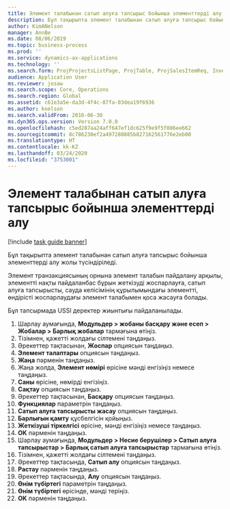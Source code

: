 ```yaml
---
title: Элемент талабынан сатып алуға тапсырыс бойынша элементтерді алу
description: Бұл тақырыпта элемент талабынан сатып алуға тапсырыс бойынша элементтерді алу жолы түсіндіріледі.
author: KimANelson
manager: AnnBe
ms.date: 08/06/2019
ms.topic: business-process
ms.prod: ''
ms.service: dynamics-ax-applications
ms.technology: ''
ms.search.form: ProjProjectsListPage, ProjTable, ProjSalesItemReq, InventItemIdLookupSimple, PurchCreateFromSalesOrder, VendAccountItemLookup, PurchTable, PurchEditLines
audience: Application User
ms.reviewer: josaw
ms.search.scope: Core, Operations
ms.search.region: Global
ms.assetid: c61e3a5e-da3d-4f4c-87fa-03dea19f6936
ms.author: knelson
ms.search.validFrom: 2016-06-30
ms.dyn365.ops.version: Version 7.0.0
ms.openlocfilehash: c5ed287aa24aff647ef1dc625f9e9f5f086ee662
ms.sourcegitcommit: 8c786230ef2a497280885b827162561776e2eb00
ms.translationtype: HT
ms.contentlocale: kk-KZ
ms.lasthandoff: 03/24/2020
ms.locfileid: "3753001"
---
```

# <a name="receive-items-on-purchase-order-from-item-requirement"></a>Элемент талабынан сатып алуға тапсырыс бойынша элементтерді алу

[!include [task guide banner](../../includes/task-guide-banner.md)]

Бұл тақырыпта элемент талабынан сатып алуға тапсырыс бойынша элементтерді алу жолы түсіндіріледі.

Элемент транзакциясының орнына элемент талабын пайдалану арқылы, элементті нақты пайдаланбас бұрын жеткізуді жоспарлауға, сатып алуға тапсырысты, сауда келісімінің құрылымындағы элементті, өндірісті жоспарлаудағы элемент талабымен қоса жасауға болады. 

Бұл тапсырмада USSI деректер жиынтығы пайдаланылады.

1. Шарлау аумағында, **Модульдер > жобаны басқару және есеп > Жобалар > Барлық жобалар** тармағына өтіңіз.
2. Тізімнен, қажетті жолдағы сілтемені таңдаңыз.
3. Әрекеттер тақтасынан, **Жоспар** опциясын таңдаңыз.
4. **Элемент талаптары** опциясын таңдаңыз.
5. **Жаңа** пәрменін таңдаңыз.
6. Жаңа жолда, **Элемент нөмірі** өрісіне мәнді енгізіңіз немесе таңдаңыз.
7. **Саны** өрісіне, нөмірді енгізіңіз.
8. **Сақтау** опциясын таңдаңыз.
9. Әрекеттер тақтасынан, **Басқару** опциясын таңдаңыз.
10. **Функциялар** параметрін таңдаңыз.
11. **Сатып алуға тапсырысты жасау** опциясын таңдаңыз.
12. **Барлығын қамту** құсбелгісін қойыңыз.
13. **Жеткізуші тіркелгісі** өрісіне, мәнді енгізіңіз немесе таңдаңыз.
14. **OK** пәрменін таңдаңыз.
15. Шарлау аумағында, **Модульдер > Несие берушілер > Сатып алуға тапсырыстар > Барлық сатып алуға тапсырыстар** тармағына өтіңіз.
16. Тізімнен, қажетті жолдағы сілтемені таңдаңыз.
17. Әрекеттер тақтасында, **Сатып алу** опциясын таңдаңыз.
18. **Растау** пәрменін таңдаңыз.
19. Әрекеттер тақтасында, **Алу** опциясын таңдаңыз.
20. **Өнім түбіртегі** параметрін таңдаңыз.
21. **Өнім түбіртегі** өрісінде, мәнді теріңіз.
22. **OK** пәрменін таңдаңыз.

